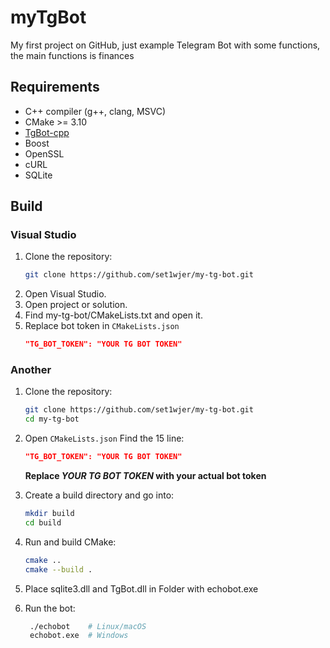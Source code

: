# myTgBot
My first project on GitHub, just example Telegram Bot with some functions, the main functions is finances


## Requirements
- C++ compiler (g++, clang, MSVC)
- CMake >= 3.10
- [TgBot-cpp](https://github.com/reo7sp/tgbot-cpp)
- Boost
- OpenSSL
- cURL
- SQLite


## Build
### Visual Studio 
1. Clone the repository:
   ```bash
   git clone https://github.com/set1wjer/my-tg-bot.git 
   ```
2. Open Visual Studio.
3. Open project or solution.
4. Find my-tg-bot/CMakeLists.txt and open it.
5. Replace bot token in `CMakeLists.json`
   ```cmake
   "TG_BOT_TOKEN": "YOUR TG BOT TOKEN"
   ```

### Another
1. Clone the repository:
   ```bash
   git clone https://github.com/set1wjer/my-tg-bot.git
   cd my-tg-bot
   ```
2. Open `CMakeLists.json`
   Find the 15 line:
   ```cmake
   "TG_BOT_TOKEN": "YOUR TG BOT TOKEN"
   ```
   **Replace _YOUR TG BOT TOKEN_ with your actual bot token**
   
3. Create a build directory and go into:
   ```bash
   mkdir build
   cd build
   ```
4. Run and build CMake:
   ```bash
   cmake ..
   cmake --build .
   ```

6. Place sqlite3.dll and TgBot.dll in Folder with echobot.exe
   
7. Run the bot:
   ```bash
    ./echobot    # Linux/macOS
    echobot.exe  # Windows
   ```

   
   
